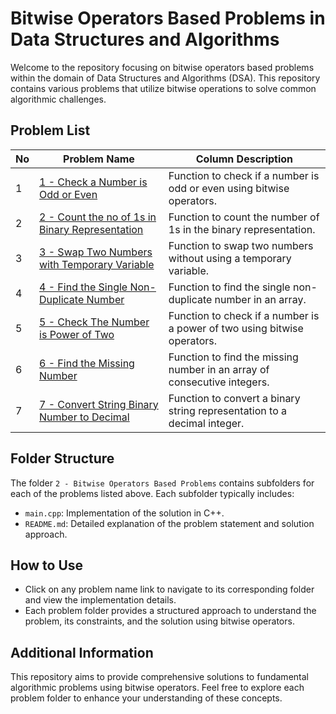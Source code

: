 # Bitwise Operators Based Problems in Data Structures and Algorithms

Welcome to the repository focusing on bitwise operators based problems within the domain of Data Structures and Algorithms (DSA). This repository contains various problems that utilize bitwise operations to solve common algorithmic challenges.

## Problem List

| No | Problem Name | Column Description |
|---|---|---|
|1| [1 - Check a Number is Odd or Even][prob1]              | Function to check if a number is odd or even using bitwise operators. |
|2| [2 - Count the no of 1s in Binary Representation][prob2]| Function to count the number of 1s in the binary representation.      |
|3| [3 - Swap Two Numbers with Temporary Variable][prob3]   | Function to swap two numbers without using a temporary variable.      |
|4| [4 - Find the Single Non-Duplicate Number][prob4]       | Function to find the single non-duplicate number in an array.         |
|5| [5 - Check The Number is Power of Two][prob5]           | Function to check if a number is a power of two using bitwise operators. |
|6| [6 - Find the Missing Number][prob6]                    | Function to find the missing number in an array of consecutive integers. |
|7| [7 - Convert String Binary Number to Decimal][prob7]     | Function to convert a binary string representation to a decimal integer. |

## Folder Structure

The folder `2 - Bitwise Operators Based Problems` contains subfolders for each of the problems listed above. Each subfolder typically includes:

- `main.cpp`: Implementation of the solution in C++.
- `README.md`: Detailed explanation of the problem statement and solution approach.

## How to Use

- Click on any problem name link to navigate to its corresponding folder and view the implementation details.
- Each problem folder provides a structured approach to understand the problem, its constraints, and the solution using bitwise operators.

## Additional Information

This repository aims to provide comprehensive solutions to fundamental algorithmic problems using bitwise operators. Feel free to explore each problem folder to enhance your understanding of these concepts.

[prob1]: https://github.com/JawadSher/Data-Structures-Algorithms-Based-Problems/tree/main/2%20-%20Bitwise%20Operators%20Based%20Problems/1%20-%20Check%20a%20Number%20is%20Odd%20or%20Even
[prob2]: https://github.com/JawadSher/Data-Structures-Algorithms-Based-Problems/tree/main/2%20-%20Bitwise%20Operators%20Based%20Problems/2%20-%20Count%20the%20no%20of%201s%20in%20Binary%20Representation
[prob3]: https://github.com/JawadSher/Data-Structures-Algorithms-Based-Problems/tree/main/2%20-%20Bitwise%20Operators%20Based%20Problems/3%20-%20Swap%20Two%20Numbers%20with%20Temporary%20Variable
[prob4]: https://github.com/JawadSher/Data-Structures-Algorithms-Based-Problems/tree/main/2%20-%20Bitwise%20Operators%20Based%20Problems/4%20-%20Find%20the%20Single%20Non-Duplicate%20Number
[prob5]: https://github.com/JawadSher/Data-Structures-Algorithms-Based-Problems/tree/main/2%20-%20Bitwise%20Operators%20Based%20Problems/5%20-%20Check%20The%20Number%20is%20Power%20of%20Two
[prob6]: https://github.com/JawadSher/Data-Structures-Algorithms-Based-Problems/tree/main/2%20-%20Bitwise%20Operators%20Based%20Problems/6%20-%20Find%20the%20Missing%20Number
[prob7]: https://github.com/JawadSher/Data-Structures-Algorithms-Based-Problems/tree/main/2%20-%20Bitwise%20Operators%20Based%20Problems/7%20-%20Convert%20String%20Binary%20Number%20to%20Decimal
